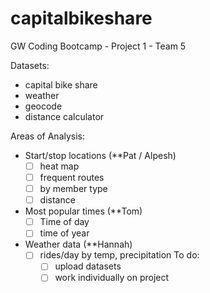 # capitalbikeshare
GW Coding Bootcamp - Project 1 - Team 5 

Datasets:
* capital bike share 
* weather
* geocode
* distance calculator

Areas of Analysis:
* Start/stop locations (**Pat / Alpesh)
  - [ ] heat map
  - [ ] frequent routes
  - [ ] by member type
  - [ ] distance
* Most popular times (**Tom)
  - [ ] Time of day
  - [ ] time of year
* Weather data (**Hannah)
  - [ ] rides/day by temp, precipitation 
  To do:
    - [ ] upload datasets
    - [ ] work individually on project

